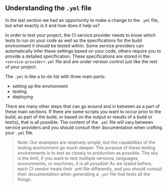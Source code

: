 ## Understanding the `.yml` file

In the last section we had an opportunity to make a change to the `.yml` file, but what exactly is it and how does it help us?

In order to test your project, the CI service provider needs to know which tests to run on your code as well as the specifications for the build environment it should be tested within. Some service providers can automatically infer these settings based on your code, others require you to provide a detailed specification. These specifications are stored in the `<service-provider>.yml` file and are under version control just like the rest of your project.


The `.yml` is like a to-do list with three main parts:
  - setting up the environment
  - testing
  - deploying

There are many other steps that can go around and in between as a part of these main sections. If there are some scripts you want to occur prior to the build, as part of the build, or based on the output or results of a build or test(s), that is all possible. The content of the `.yml` file will vary between service providers and you should consult their documentation when crafting your `.yml` file.

> Note: Our examples are relatively simple, but the capabilities of the testing environment go much deeper. The purpose of these testing environments is to test as closely to production as possible. The sky is the limit, if you want to test multiple versions, languages, environments, or machines, it is all possible! As we stated before, each CI vendor treats their .yml file differently, and you should consult their documentation when generating a `.yml` file that tests all the things. 
